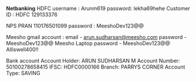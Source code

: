 
**Netbanking** 
HDFC 
username : Arunm619
password: lekha69hehe
Customer ID : HDFC 129133376


NPS PRAN 110176501099
password : MeeshoDev123@@


Meesho gmail account :
email - arun.sudharsan@meesho.com
password - MeeshoDev123@@
Meesho Laptop password - MeeshoDev123@@
Alliswell400!!


Bank account
Account Holder: ARUN SUDHARSAN M
Account Number: 50100278658415
IFSC: HDFC0000166
Branch: PARRYS CORNER
Account Type: SAVING

